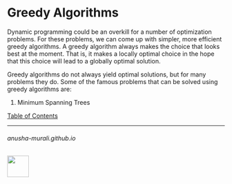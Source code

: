 # Greedy Algorithms

Dynamic programming could be an overkill for a number of optimization problems. For these problems, we can come up with simpler, more efficient greedy algorithms. A greedy algorithm always makes the choice that looks best at the moment. That is, it makes a locally optimal choice in the hope that this choice will lead to a globally optimal solution. 

Greedy algorithms do not always yield optimal solutions, but for many problems they do. Some of the famous problems that can be solved using greedy algorithms are:
1. Minimum Spanning Trees

[Table of Contents](./index.md)

* * *
###### anusha-murali.github.io

<img src="https://github.com/anusha-murali/anusha-murali.github.io/assets/111596338/639243aa-2857-4595-a65a-7852762bb002" width="50" height="50"/>

